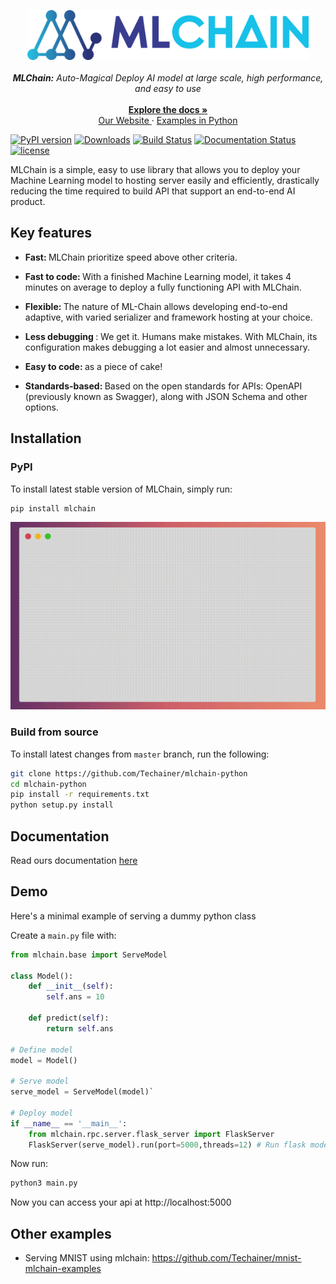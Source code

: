 <p align="center">
  <a href="https://mlchain.ml" target="_blank">
    <img src="docs/img/logo.png" target="_blank" height="80"/>
  </a><br><br>
  <i> <strong>MLChain:</strong> Auto-Magical Deploy AI model at large scale, high performance, and easy to use </i> <br>
  <a href="https://mlchain.readthedocs.io/en/latest/?" target="_blank">
  <br>
    <strong> Explore the docs » </strong>
  </a> <br>
  <a href="https://mlchain.ml" target="_blank"> Our Website </a>
    ·
  <a href="https://github.com/techainer/examples-python" target="_blank"> Examples in Python </a>
</p>


[![PyPI version](https://badge.fury.io/py/mlchain.svg)](https://badge.fury.io/py/mlchain)
[![Downloads](https://pepy.tech/badge/mlchain)](https://pepy.tech/project/mlchain)
[![Build Status](https://travis-ci.org/Techainer/mlchain-python.svg?branch=master)](https://travis-ci.org/Techainer/mlchain-python)
[![Documentation Status](https://readthedocs.org/projects/mlchain/badge/?version=latest)](https://mlchain.readthedocs.io/en/latest/?badge=latest)
[![license](https://img.shields.io/badge/License-MIT-blue.svg)](https://github.com/Techainer/mlchain-python/blob/master/LICENSE)
</div>


MLChain is a simple, easy to use library that allows you to deploy your Machine Learning
model to hosting server easily and efficiently, drastically reducing the time required 
to build API that support an end-to-end AI product.

## Key features

- <b> Fast: </b> MLChain prioritize speed above other criteria.

- <b> Fast to code: </b> With a finished Machine Learning model, it takes 4 minutes on average 
  to deploy a fully functioning API with MLChain.

- <b> Flexible: </b> The nature of ML-Chain allows developing end-to-end adaptive, with 
  varied serializer and framework hosting at your choice.

- <b> Less debugging </b>: We get it. Humans make mistakes. With MLChain, its configuration makes debugging a lot easier and almost unnecessary.

- <b> Easy to code: </b> as a piece of cake!

- <b> Standards-based: </b> Based on the open standards for APIs: OpenAPI (previously known as Swagger), along with JSON Schema and other options.


## Installation

### PyPI
To install latest stable version of MLChain, simply run:
```bash
pip install mlchain
```

![](docs/img/README/mlchain.gif)

### Build from source
To install latest changes from `master` branch, run the following:
```bash
git clone https://github.com/Techainer/mlchain-python
cd mlchain-python
pip install -r requirements.txt
python setup.py install
```

## Documentation
Read ours documentation [here](https://mlchain.ml)


## Demo
Here's a minimal example of serving a dummy python class

Create a `main.py` file with:

```python
from mlchain.base import ServeModel

class Model():
    def __init__(self):
        self.ans = 10

    def predict(self):
        return self.ans

# Define model
model = Model()

# Serve model
serve_model = ServeModel(model)`

# Deploy model
if __name__ == '__main__':
    from mlchain.rpc.server.flask_server import FlaskServer
    FlaskServer(serve_model).run(port=5000,threads=12) # Run flask model with upto 12 threads
```
Now run:

```bash
python3 main.py
```

Now you can access your api at http://localhost:5000

## Other examples
- Serving MNIST using mlchain: https://github.com/Techainer/mnist-mlchain-examples